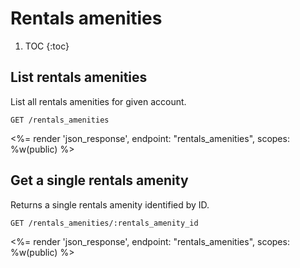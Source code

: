 # Rentals amenities

1. TOC
{:toc}

## List rentals amenities

List all rentals amenities for given account.

~~~
GET /rentals_amenities
~~~

<%= render 'json_response', endpoint: "rentals_amenities",
  scopes: %w(public) %>

## Get a single rentals amenity

Returns a single rentals amenity identified by ID.

~~~
GET /rentals_amenities/:rentals_amenity_id
~~~

<%= render 'json_response', endpoint: "rentals_amenities",
  scopes: %w(public) %>
